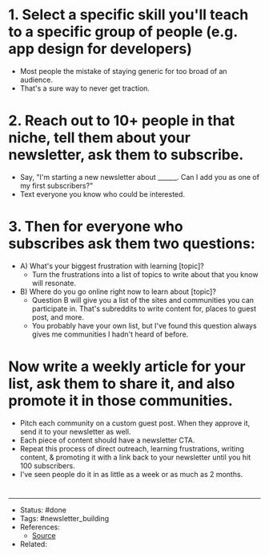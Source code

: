 # 1. Select a specific skill you'll teach to a specific group of people (e.g. app design for developers)
- Most people the mistake of staying generic for too broad of an audience.
- That's a sure way to never get traction.

# 2. Reach out to 10+ people in that niche, tell them about your newsletter, ask them to subscribe.
- Say, "I'm starting a new newsletter about ______. Can I add you as one of my first subscribers?"
- Text everyone you know who could be interested.

# 3. Then for everyone who subscribes ask them two questions:
- A) What's your biggest frustration with learning [topic]?
	- Turn the frustrations into a list of topics to write about that you know will resonate.
- B) Where do you go online right now to learn about [topic]?
	- Question B will give you a list of the sites and communities you can participate in. That's subreddits to write content for, places to guest post, and more.
	- You probably have your own list, but I've found this question always gives me communities I hadn't heard of before.

# Now write a weekly article for your list, ask them to share it, and also promote it in those communities.
- Pitch each community on a custom guest post. When they approve it, send it to your newsletter as well.
- Each piece of content should have a newsletter CTA.
- Repeat this process of direct outreach, learning frustrations, writing content, & promoting it with a link back to your newsletter until you hit 100 subscribers.
- I've seen people do it in as little as a week or as much as 2 months.

#
---
- Status: #done
- Tags: #newsletter_building
- References:
	- [Source](https://twitter.com/nathanbarry/status/1597750911207899137)
- Related:
